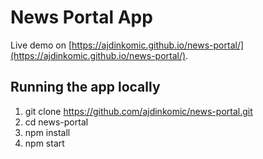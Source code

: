 # News Portal App

Live demo on [https://ajdinkomic.github.io/news-portal/](https://ajdinkomic.github.io/news-portal/).

## Running the app locally

1. git clone https://github.com/ajdinkomic/news-portal.git
2. cd news-portal
3. npm install
4. npm start
